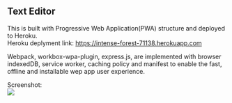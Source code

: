 ## Text Editor

This is built with Progressive Web Application(PWA) structure and deployed to Heroku.<br>
Heroku deplyment link: https://intense-forest-71138.herokuapp.com

Webpack, workbox-wpa-plugin, express.js, are implemented with browser indexedDB, service worker, caching policy and manifest to enable the fast, offline and installable wep app user experience.

Screenshot: <br>
<img src="./client/src/images/jatetexteditor.pnp">
